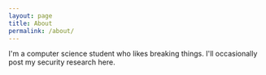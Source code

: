 ```yaml
---
layout: page
title: About
permalink: /about/
---
```


I'm a computer science student who likes breaking things. I'll occasionally post my security research here.